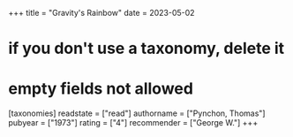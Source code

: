 +++
title = "Gravity's Rainbow"
date = 2023-05-02
# if you don't use a taxonomy, delete it
# empty fields not allowed
[taxonomies]
  readstate = ["read"]
  authorname = ["Pynchon, Thomas"]
  pubyear = ["1973"]
  rating = ["4"]
  recommender = ["George W."]
+++

